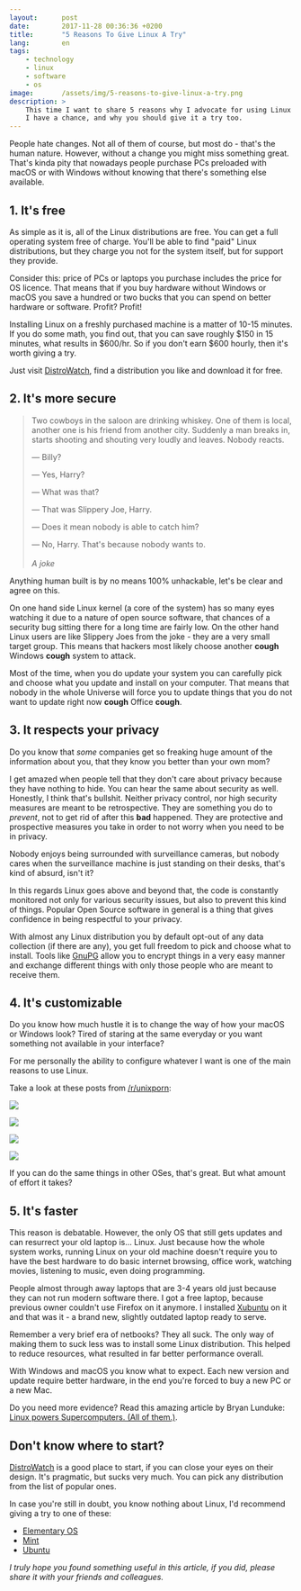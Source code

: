 ```yaml
---
layout:      post
date:        2017-11-28 00:36:36 +0200
title:       "5 Reasons To Give Linux A Try"
lang:        en
tags:
    - technology
    - linux
    - software
    - os
image:       /assets/img/5-reasons-to-give-linux-a-try.png
description: >
    This time I want to share 5 reasons why I advocate for using Linux whenever
    I have a chance, and why you should give it a try too.
---
```

People hate changes. Not all of them of course, but most do - that's the human
nature. However, without a change you might miss something great. That's kinda
pity that nowadays people purchase PCs preloaded with macOS or with Windows
without knowing that there's something else available.

## 1. It's free

As simple as it is, all of the Linux distributions are free. You can get a
full operating system free of charge. You'll be able to find "paid" Linux
distributions, but they charge you not for the system itself, but for support
they provide.

Consider this: price of PCs or laptops you purchase includes the price for OS
licence. That means that if you buy hardware without Windows or macOS you save
a hundred or two bucks that you can spend on better hardware or software.
Profit? Profit!

Installing Linux on a freshly purchased machine is a matter of 10-15 minutes.
If you do some math, you find out, that you can save roughly $150 in 15
minutes, what results in $600/hr. So if you don't earn $600 hourly, then it's
worth giving a try.

Just visit [DistroWatch](http://distrowatch.com/), find a distribution you like
and download it for free.

## 2. It's more secure

> Two cowboys in the saloon are drinking whiskey. One of them is local, another
one is his friend from another city. Suddenly a man breaks in, starts shooting
and shouting very loudly and leaves. Nobody reacts.
>
> — Billy?
>
> — Yes, Harry?
>
> — What was that?
>
> — That was Slippery Joe, Harry.
>
> — Does it mean nobody is able to catch him?
>
> — No, Harry. That's because nobody wants to.
><br /><br />
> _A joke_

Anything human built is by no means 100% unhackable, let's be clear and agree
on this.

On one hand side Linux kernel (a core of the system) has so many eyes watching
it due to a nature of open source software, that chances of a security bug
sitting there for a long time are fairly low. On the other hand Linux users are
like Slippery Joes from the joke - they are a very small target group. This
means that hackers most likely choose another **cough** Windows **cough**
system to attack.

Most of the time, when you do update your system you can carefully pick and
choose what you update and install on your computer. That means that nobody in
the whole Universe will force you to update things that you do not want to
update right now **cough** Office **cough**.

## 3. It respects your privacy

Do you know that *some* companies get so freaking huge amount of the
information about you, that they know you better than your own mom?

I get amazed when people tell that they don't care about privacy because they
have nothing to hide. You can hear the same about security as well. Honestly,
I think that's bullshit. Neither privacy control, nor high security measures
are meant to be retrospective. They are something you do to _prevent_, not to
get rid of after this **bad** happened. They are protective and prospective
measures you take in order to not worry when you need to be in privacy.

Nobody enjoys being surrounded with surveillance cameras, but nobody cares when
the surveillance machine is just standing on their desks, that's kind of absurd,
isn't it?

In this regards Linux goes above and beyond that, the code is constantly
monitored not only for various security issues, but also to prevent this kind
of things. Popular Open Source software in general is a thing that gives
confidence in being respectful to your privacy.

With almost any Linux distribution you by default opt-out of any data
collection (if there are any), you get full freedom to pick and choose what to
install. Tools like [GnuPG](https://gnupg.org/) allow you to encrypt things in
a very easy manner and exchange different things with only those people who are
meant to receive them.

## 4. It's customizable

Do you know how much hustle it is to change the way of how your macOS or
Windows look? Tired of staring at the same everyday or you want something not
available in your interface?

For me personally the ability to configure whatever I want is one of the main
reasons to use Linux.

Take a look at these posts from
[/r/unixporn](https://www.reddit.com/r/unixporn):

![](http://i.imgur.com/5otzCMo.jpg)

![](https://i.redditmedia.com/TCsJ2ds6-Mx7Hs8CR_uu57c1ngjngPR4Up1VQHGOrFI.png?w=1024&s=0aedd1cacc0699eb06a463c0bc4214cb)

![](http://i.imgur.com/B1oroyH.jpg)

![](https://i.imgur.com/8F7MU2K.png)

If you can do the same things in other OSes, that's great. But what amount of
effort it takes?

## 5. It's faster

This reason is debatable. However, the only OS that still gets updates and can
resurrect your old laptop is... Linux. Just because how the whole system works,
running Linux on your old machine doesn't require you to have the best hardware
to do basic internet browsing, office work, watching movies, listening to
music, even doing programming.

People almost through away laptops that are 3-4 years old just because they can
not run modern software there. I got a free laptop, because previous owner
couldn't use Firefox on it anymore. I installed [Xubuntu](https://xubuntu.org)
on it and that was it - a brand new, slightly outdated laptop ready to serve.

Remember a very brief era of netbooks? They all suck. The only way of making
them to suck less was to install some Linux distribution. This helped to reduce
resources, what resulted in far better performance overall.

With Windows and macOS you know what to expect. Each new version and update
require better hardware, in the end you're forced to buy a new PC or a new Mac.

Do you need more evidence? Read this amazing article by Bryan Lunduke: [Linux powers Supercomputers. (All of them.)](http://lunduke.com/2017/11/15/linux-powers-supercomputers-all-of-them/).

## Don't know where to start?

[DistroWatch](http://distrowatch.com/) is a good place to start, if you can
close your eyes on their design. It's pragmatic, but sucks very much. You can
pick any distribution from the list of popular ones.

In case you're still in doubt, you know nothing about Linux, I'd recommend
giving a try to one of these:

- [Elementary OS](https://elementary.io/)
- [Mint](https://linuxmint.com/)
- [Ubuntu](https://ubuntu.com/)

_I truly hope you found something useful in this article, if you did, please share it with your friends and colleagues._

